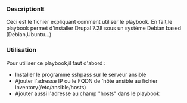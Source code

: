 

### DescriptionE

Ceci est le fichier expliquant 
comment utiliser le playbook.
En fait,le playbook permet 
d'installer Drupal 7.28 sous un 
système Debian based 
(Debian,Ubuntu...)

### Utilisation
Pour utiliser ce playbook,il faut 
d'abord :
- Installer le programme sshpass 
sur le serveur ansible
- Ajouter l'adresse IP ou le FQDN 
de 'hôte 
ansible au fichier 
inventory(/etc/ansible/hosts)
- Ajouter aussi l'adresse au champ 
"hosts" dans le playbook 

